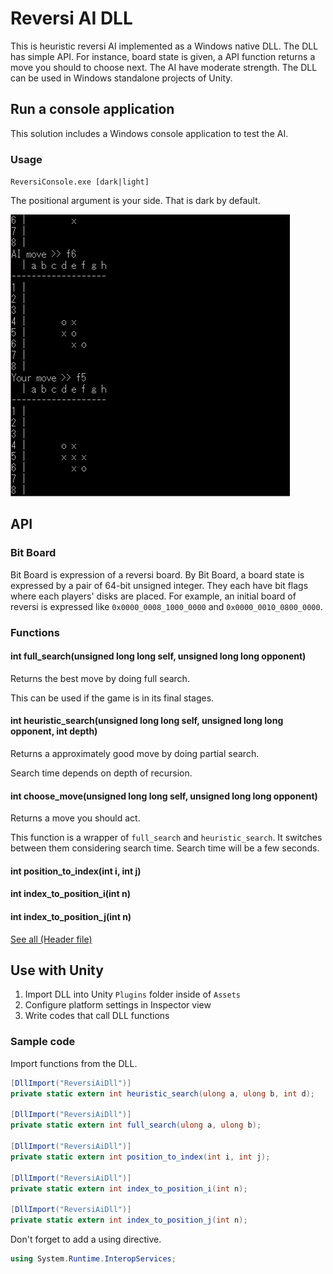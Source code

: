 # Reversi AI DLL

This is heuristic reversi AI implemented as a Windows native DLL.
The DLL has simple API.
For instance, board state is given, a API function returns a move you should to choose next.
The AI have moderate strength.
The DLL can be used in Windows standalone projects of Unity.

## Run a console application

This solution includes a Windows console application to test the AI.

### Usage

`ReversiConsole.exe [dark|light]`

The positional argument is your side.
That is dark by default.

![console reversi](Console.png)

## API

### Bit Board

Bit Board is expression of a reversi board.
By Bit Board, a board state is expressed by a pair of 64-bit unsigned integer.
They each have bit flags where each players' disks are placed.
For example, an initial board of reversi is expressed like `0x0000_0008_1000_0000` and `0x0000_0010_0800_0000`.

### Functions

#### int full_search(unsigned long long self, unsigned long long opponent)

Returns the best move by doing full search.

This can be used if the game is in its final stages.

#### int heuristic_search(unsigned long long self, unsigned long long opponent, int depth)

Returns a approximately good move by doing partial search.

Search time depends on depth of recursion.

#### int choose_move(unsigned long long self, unsigned long long opponent)

Returns a move you should act.

This function is a wrapper of `full_search` and `heuristic_search`.
It switches between them considering search time.
Search time will be a few seconds.

#### int position_to_index(int i, int j)

#### int index_to_position_i(int n)

#### int index_to_position_j(int n)

[See all (Header file)](ReversiAiDll/ReversiAiDll.h)

## Use with Unity

1. Import DLL into Unity `Plugins` folder inside of `Assets`
2. Configure platform settings in Inspector view
3. Write codes that call DLL functions

### Sample code

Import functions from the DLL.

```cs
[DllImport("ReversiAiDll")]
private static extern int heuristic_search(ulong a, ulong b, int d);

[DllImport("ReversiAiDll")]
private static extern int full_search(ulong a, ulong b);

[DllImport("ReversiAiDll")]
private static extern int position_to_index(int i, int j);

[DllImport("ReversiAiDll")]
private static extern int index_to_position_i(int n);

[DllImport("ReversiAiDll")]
private static extern int index_to_position_j(int n);
```

Don't forget to add a using directive.

```cs
using System.Runtime.InteropServices;
```
